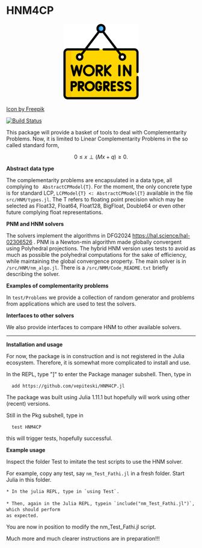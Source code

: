 # HNM4CP

<p align="center">
<img src="./work-progress_5578703.png" width=200 height=200>
</p>

<a href="https://www.freepik.com/icons/work-in-progress">Icon by Freepik</a>

[![Build Status](https://github.com/vepiteski/HNM4CP.jl/actions/workflows/CI.yml/badge.svg?branch=main)](https://github.com/vepiteski/HNM4CP.jl/actions/workflows/CI.yml?query=branch%3Amain)

This package will provide a basket of tools to deal with Complementarity Problems. Now, it is limited to Linear Complementarity Problems in the so called standard form,

$$0\le x \perp (Mx+q) \ge 0.$$



**Abstract data type**


The complementarity problems are encapsulated in a data type, all complying to ``` AbstractCPModel{T}```. For the moment, the only concrete type is for standard LCP, ```LCPModel{T} <: AbstractCPModel{T}``` available in the file ```src/HNM/types.jl```. The T refers to floating point precision which may be selected as Float32, Float64, Float128, BigFloat, Double64 or even other future complying float representations.

**PNM and HNM solvers**

The solvers implement the algorithms in DFG2024 https://hal.science/hal-02306526 . PNM is a Newton-min algorithm made globally convergent using Polyhedral projections. The hybrid HNM version uses tests to avoid as much as possible the polyhedral computations for the sake of efficiency, while maintaining the global convergence property. The main solver is in ```/src/HNM/nm_algo.jl```. There is a ```/src/NMM/Code_README.txt``` briefly describing the solver.

**Examples of complementarity problems**

In ```test/Problems``` we provide a collection of random generator and problems from applications which are used to test the solvers.

**Interfaces to other solvers**

We also provide interfaces to compare HNM to other available solvers.

------------------------------

**Installation and usage**

For now, the package is in construction and is not registered in the Julia ecosystem. Therefore, it is somewhat more complicated to install and use. 


In the REPL, type  "]"  to enter the Package manager subshell.
Then, type in

      add https://github.com/vepiteski/HNM4CP.jl

The package was built using Julia 1.11.1 but hopefully will work using other (recent) versions.

Still in the Pkg subshell, type in

      test HNM4CP

this will trigger tests, hopefully successful.

**Example usage**

Inspect the folder Test to imitate the test scripts to use the HNM solver.

For example, copy any test, say `nm_Test_Fathi.jl` in a fresh folder. Start Julia in this folder.

    * In the julia REPL, type in `using Test`.

    * Then, again in the Julia REPL, typein `include("nm_Test_Fathi.jl")`, which should perform 
    as expected.

You are now in position to modify the nm_Test_Fathi.jl script.


Much more and much clearer instructions are in preparation!!!


